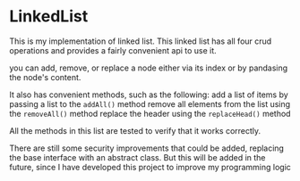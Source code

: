 # LinkedList
This is my implementation of linked list. 
This linked list has all four crud operations and provides a fairly convenient api to use it.

you can add, remove, or replace a node either via its index or by pandasing the node's content.

It also has convenient methods, such as the following:
add a list of items by passing a list to the ```addAll()``` method
remove all elements from the list using the ```removeAll()``` method
replace the header using the ```replaceHead()``` method

All the methods in this list are tested to verify that it works correctly.

There are still some security improvements that could be added, replacing the base interface with an abstract class. But this will be added in the future, since I have developed this project to improve my programming logic
